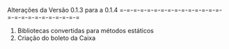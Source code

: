 Alterações da Versão 0.1.3 para a 0.1.4
=-=-=-=-=-=-=-=-=-=-=-=-=-=-=-=-=-=-=-=-=-=-=-=-=-=

1. Bibliotecas convertidas para métodos estáticos
2. Criação do boleto da Caixa